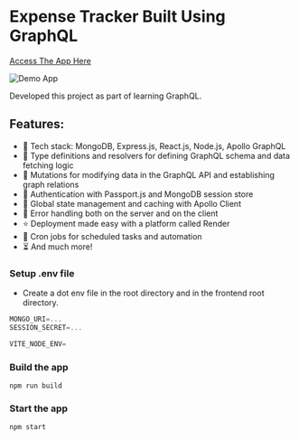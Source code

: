 # Expense Tracker Built Using GraphQL

[Access The App Here](https://expense-tracker-graphql-wwud.onrender.com/login)

![Demo App](https://i.ibb.co/WHyMscm/Screenshot-42.png)

Developed this project as part of learning GraphQL.

## Features:

-   🌟 Tech stack: MongoDB, Express.js, React.js, Node.js, Apollo GraphQL
-   📝 Type definitions and resolvers for defining GraphQL schema and data fetching logic
-   🔄 Mutations for modifying data in the GraphQL API and establishing graph relations
-   🎃 Authentication with Passport.js and MongoDB session store
-   🚀 Global state management and caching with Apollo Client
-   🐞 Error handling both on the server and on the client
-   ⭐ Deployment made easy with a platform called Render
-   👾 Cron jobs for scheduled tasks and automation
-   ⏳ And much more!

### Setup .env file

- Create a dot env file in the root directory and in the frontend root directory.

```js
MONGO_URI=...
SESSION_SECRET=...
```

```js
VITE_NODE_ENV=
```

### Build the app

```shell
npm run build
```

### Start the app

```shell
npm start
```
